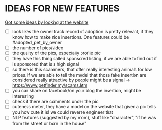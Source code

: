 IDEAS FOR NEW FEATURES
======================

[Got some ideas by looking at the website](https://www.petfinder.my/listings.php?sorttype=1&sortadopt=0)

- [ ] look likes the owner track record of adoption is pretty relevant, if they know how to make nice insertions. One features could be #adopted_pet_by_owner
- [ ] the number of pics/video
- [ ] the quality of the pics, especially profile pic
- [ ] they have this thing called sponsored listing, if we are able to find out if is sponsored that is a high signal
- [ ] so there is this scammers, that offer really interesting animals for low prices. If we are able to tell the model that those fake insertion are considered really attractive by people might be a signal -> https://www.petfinder.my/scams.htm
- [ ] you can share on facebook/on your blog the insertion, might be interesting
- [ ] check if there are comments under the pic
- [ ] cuteness meter, they have a model on the website that given a pic tells you how cute it is! we could reverse engineer that
- [ ] NLP features (suggested by my mom), stuff like "character", "if he was from the street or born in the house"
